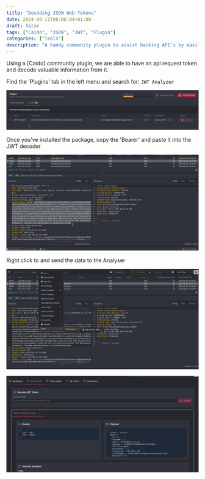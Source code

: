 ```yaml
---
title: "Decoding JSON Web Tokens"
date: 2024-09-11T06:06:04+01:00
draft: false
tags: ["Caido", "JSON", "JWT", "Plugin"]
categories: ["Tools"]
description: "A handy community plugin to assist hacking API's by easily decoding JSON web tokens with Caido ."
---
```



Using a [Caido] community plugin, we are able to have an api request token and decode valuable information from it.

Find the 'Plugins' tab in the left menu and search for: `JWT Analyzer`

![](Screenshot%202025-09-11%20at%2008.11.20.png)
 
 Once you've installed the package, copy the 'Bearer' and paste it into the JWT decoder

![](Screenshot%202025-09-11%20at%2008.09.19.png)

Right click to and send the data to the Analyser

![](Screenshot%202025-09-11%20at%2008.13.24.png)

![](Screenshot%202025-09-11%20at%2008.08.50.png)